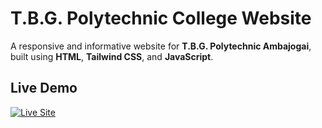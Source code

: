 # T.B.G. Polytechnic College Website 

A responsive and informative website for **T.B.G. Polytechnic Ambajogai**, built using **HTML**, **Tailwind CSS**, and **JavaScript**.

##  Live Demo

[![Live Site](https://img.shields.io/badge/View-Live--Website-blue?style=for-the-badge&logo=github)](https://suyash15104.github.io/TBG-polytechnic-college-website/)



